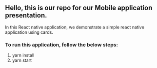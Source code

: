 ## Hello, this is our repo for our Mobile application presentation.

In this React native application, we demonstrate a simple react native application using cards.

### To run this application, follow the below steps:

1. yarn install
2. yarn start
